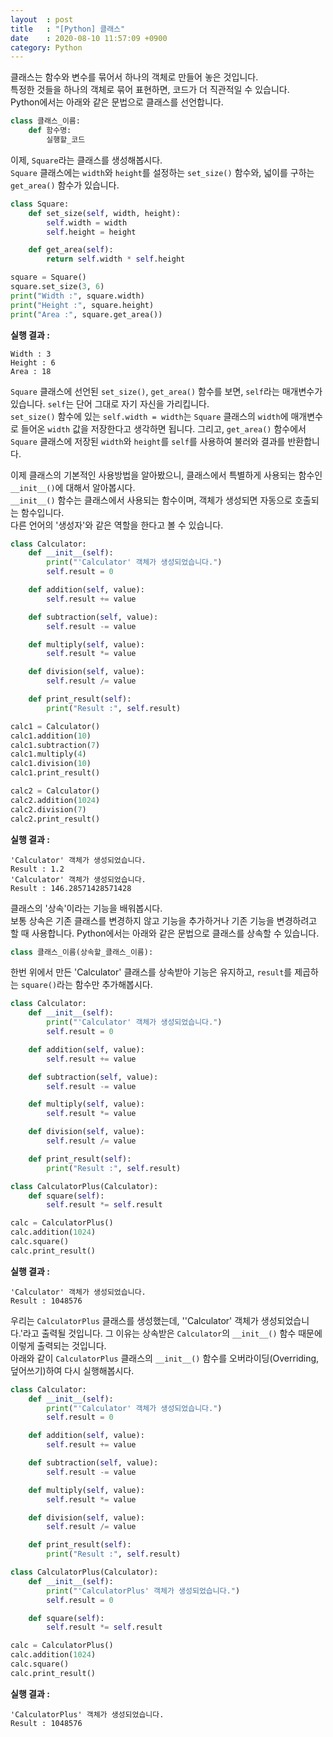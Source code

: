 ```yaml
---
layout  : post
title   : "[Python] 클래스"
date    : 2020-08-10 11:57:09 +0900
category: Python
---
```


클래스는 함수와 변수를 묶어서 하나의 객체로 만들어 놓은 것입니다.  
특정한 것들을 하나의 객체로 묶어 표현하면, 코드가 더 직관적일 수 있습니다.  
Python에서는 아래와 같은 문법으로 클래스를 선언합니다.

```python
class 클래스_이름:
    def 함수명:
        실행할_코드
```

이제, `Square`라는 클래스를 생성해봅시다.  
`Square` 클래스에는 `width`와 `height`를 설정하는 `set_size()` 함수와, 넓이를 구하는 `get_area()` 함수가 있습니다.

```python
class Square:
    def set_size(self, width, height):
        self.width = width
        self.height = height

    def get_area(self):
        return self.width * self.height

square = Square()
square.set_size(3, 6)
print("Width :", square.width)
print("Height :", square.height)
print("Area :", square.get_area())
```

**실행 결과 :**

```
Width : 3
Height : 6
Area : 18
```

`Square` 클래스에 선언된 `set_size()`, `get_area()` 함수를 보면, `self`라는 매개변수가 있습니다. `self`는 단어 그대로 자기 자신을 가리킵니다.  
`set_size()` 함수에 있는 `self.width = width`는 `Square` 클래스의 `width`에 매개변수로 들어온 `width` 값을 저장한다고 생각하면 됩니다. 그리고, `get_area()` 함수에서 `Square` 클래스에 저장된 `width`와 `height`를 `self`를 사용하여 불러와 결과를 반환합니다.

이제 클래스의 기본적인 사용방법을 알아봤으니, 클래스에서 특별하게 사용되는 함수인 `__init__()`에 대해서 알아봅시다.  
`__init__()` 함수는 클래스에서 사용되는 함수이며, 객체가 생성되면 자동으로 호출되는 함수입니다.  
다른 언어의 '생성자'와 같은 역할을 한다고 볼 수 있습니다.

```python
class Calculator:
    def __init__(self):
        print("'Calculator' 객체가 생성되었습니다.")
        self.result = 0

    def addition(self, value):
        self.result += value

    def subtraction(self, value):
        self.result -= value

    def multiply(self, value):
        self.result *= value

    def division(self, value):
        self.result /= value

    def print_result(self):
        print("Result :", self.result)

calc1 = Calculator()
calc1.addition(10)
calc1.subtraction(7)
calc1.multiply(4)
calc1.division(10)
calc1.print_result()

calc2 = Calculator()
calc2.addition(1024)
calc2.division(7)
calc2.print_result()
```

**실행 결과 :**

```
'Calculator' 객체가 생성되었습니다.
Result : 1.2
'Calculator' 객체가 생성되었습니다.
Result : 146.28571428571428
```

클래스의 '상속'이라는 기능을 배워봅시다.  
보통 상속은 기존 클래스를 변경하지 않고 기능을 추가하거나 기존 기능을 변경하려고 할 때 사용합니다.
Python에서는 아래와 같은 문법으로 클래스를 상속할 수 있습니다.

```python
class 클래스_이름(상속할_클래스_이름):
```

한번 위에서 만든 'Calculator' 클래스를 상속받아 기능은 유지하고, `result`를 제곱하는 `square()`라는 함수만 추가해봅시다.

```python
class Calculator:
    def __init__(self):
        print("'Calculator' 객체가 생성되었습니다.")
        self.result = 0

    def addition(self, value):
        self.result += value

    def subtraction(self, value):
        self.result -= value

    def multiply(self, value):
        self.result *= value

    def division(self, value):
        self.result /= value

    def print_result(self):
        print("Result :", self.result)

class CalculatorPlus(Calculator):
    def square(self):
        self.result *= self.result

calc = CalculatorPlus()
calc.addition(1024)
calc.square()
calc.print_result()
```

**실행 결과 :**

```
'Calculator' 객체가 생성되었습니다.
Result : 1048576
```

우리는 `CalculatorPlus` 클래스를 생성했는데, ''Calculator' 객체가 생성되었습니다.'라고 출력될 것입니다. 그 이유는 상속받은 `Calculator`의 `__init__()` 함수 때문에 이렇게 출력되는 것입니다.  
아래와 같이 `CalculatorPlus` 클래스의 `__init__()` 함수를 오버라이딩(Overriding, 덮어쓰기)하여 다시 실행해봅시다.

```python
class Calculator:
    def __init__(self):
        print("'Calculator' 객체가 생성되었습니다.")
        self.result = 0

    def addition(self, value):
        self.result += value

    def subtraction(self, value):
        self.result -= value

    def multiply(self, value):
        self.result *= value

    def division(self, value):
        self.result /= value

    def print_result(self):
        print("Result :", self.result)

class CalculatorPlus(Calculator):
    def __init__(self):
        print("'CalculatorPlus' 객체가 생성되었습니다.")
        self.result = 0

    def square(self):
        self.result *= self.result

calc = CalculatorPlus()
calc.addition(1024)
calc.square()
calc.print_result()
```

**실행 결과 :**

```
'CalculatorPlus' 객체가 생성되었습니다.
Result : 1048576
```
